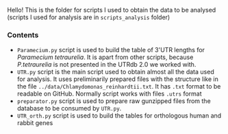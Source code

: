 Hello! This is the folder for scripts I used to obtain the data to be analysed (scripts I used for analysis are in `scripts_analysis` folder)


### Contents

- `Paramecium.py` script is used to build the table of 3'UTR lengths for *Paramecium tetraurelia*. It is apart from other scripts, because *P.tetraurelia* is not presented in the UTRdb 2.0 we worked with. 
- `UTR.py` script is the main script used to obtain almost all the data used for analysis. It uses preliminarily prepared files with the structure like in the file `../data/Chlamydomonas_reinhardtii.txt`. It has `.txt` format to be readable on GitHub. Normally script works with files `.utrs` format
- `preparator.py` script is used to prepare raw gunzipped files from the database to be consumed by `UTR.py`. 
- `UTR_orth.py` script is used to build the tables for orthologous human and rabbit genes
